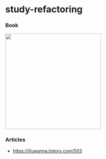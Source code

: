# study-refactoring

### Book
<img width=300 src="https://user-images.githubusercontent.com/26326015/226294075-8eb43009-e4bf-4ac8-9954-aa5c337bf302.png" />

### Articles
- https://ifuwanna.tistory.com/503
